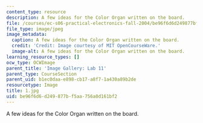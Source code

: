 ```yaml
---
content_type: resource
description: A few ideas for the Color Organ written on the board.
file: /courses/ec-s06-practical-electronics-fall-2004/be96f6d6d249877bf5aa756a0d161bf2_1.jpg
file_type: image/jpeg
image_metadata:
  caption: A few ideas for the Color Organ written on the board.
  credit: 'Credit: Image courtesy of MIT OpenCourseWare.'
  image-alt: A few ideas for the Color Organ written on the board.
learning_resource_types: []
ocw_type: OCWImage
parent_title: 'Image Gallery: Lab 11'
parent_type: CourseSection
parent_uid: b1ec0daa-e898-cb17-a8f7-1a430a89b2de
resourcetype: Image
title: 1.jpg
uid: be96f6d6-d249-877b-f5aa-756a0d161bf2
---
```

A few ideas for the Color Organ written on the board.

